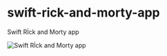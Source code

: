 # swift-rick-and-morty-app
Swift Rİck and Morty app


<img src="preview.gif" alt="Swift Rİck and Morty app" />
